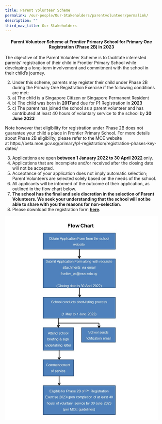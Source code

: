 ```yaml
---
title: Parent Volunteer Scheme
permalink: /our-people/Our-Stakeholders/parentvolunteer/permalink/
description: ""
third_nav_title: Our Stakeholders
---
```

<h4 style="text-align: center;"><strong>Parent Volunteer Scheme at Frontier Primary School for Primary One Registration (Phase 2B) in 2023</strong></h4>
<p>The objective of the Parent Volunteer Scheme is to facilitate interested parents&rsquo; registration of their child in Frontier Primary School while developing a long-term involvement and commitment with the school in their child&rsquo;s journey.</p>
<ol start="2">
<li>Under this scheme, parents may register their child under Phase 2B during the Primary One Registration Exercise if the following conditions are met:</li>
<li>a) The child is a Singapore Citizen or Singapore Permanent Resident</li>
<li>b) The child was born in&nbsp;<strong>2017</strong>and due for P1 Registration in&nbsp;<strong>2023</strong></li>
<li>c) The parent has joined the school as a parent volunteer and has contributed at least 40 hours of voluntary service to the school by&nbsp;<strong>30 June 2023</strong></li>
</ol>
<p>Note however that eligibility for registration under Phase 2B does not guarantee your child a place in Frontier Primary School. For more details about Phase 2B eligibility, please refer to the MOE website at&nbsp;https://beta.moe.gov.sg/primary/p1-registration/registration-phases-key-dates/</p>
<ol start="3">
<li>Applications are open&nbsp;<strong>between 1 January 2022 to 30 April 2022&nbsp;</strong>only.</li>
<li>Applications that are incomplete and/or received after the closing date will not be accepted.</li>
<li>Acceptance of your application does not imply automatic selection; Parent Volunteers are selected solely based on the needs of the school.</li>
<li>All applicants will be informed of the outcome of their application, as outlined in the flow chart below.</li>
<li><strong>The school has the final and sole discretion in the selection of Parent Volunteers. We seek your understanding that the school will not be able to share with you the reasons for non-selection</strong>.</li>
<li>Please download the registration form&nbsp;<strong><a href="/files/FPS-PV-Application-Form-2022.pdf" target="_blank" rel="noopener">here</a></strong>.</li>
</ol>
<img src="/images/PVflowchart2022.jpeg">